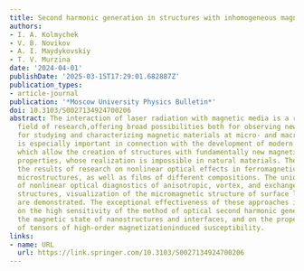 ```yaml
---
title: Second harmonic generation in structures with inhomogeneous magnetization distribution
authors:
- I. A. Kolmychek
- V. B. Novikov
- A. I. Maydykovskiy
- T. V. Murzina
date: '2024-04-01'
publishDate: '2025-03-15T17:29:01.682887Z'
publication_types:
- article-journal
publication: '*Moscow University Physics Bulletin*'
doi: 10.3103/S0027134924700206
abstract: The interaction of laser radiation with magnetic media is a rapidly developing
  field of research,offering broad possibilities both for observing new effects and
  for studying and characterizing magnetic materials at micro- and macrolevels. This
  is especially important in connection with the development of modern technologies,
  which allow the creation of structures with fundamentally new magnetic and optical
  properties, whose realization is impossible in natural materials. The review presents
  the results of research on nonlinear optical effects in ferromagnetic nano- and
  microstructures, as well as films of different compositions. The unique possibilities
  of nonlinear optical diagnostics of anisotropic, vortex, and exchange-biased magnetic
  structures, visualization of the micromagnetic structure of surface layers of iron–garnets
  are demonstrated. The exceptional effectiveness of these approaches is based both
  on the high sensitivity of the method of optical second harmonic generations to
  the magnetic state of nanostructures and interfaces, and on the properties of symmetry
  of tensors of high-order magnetizationinduced susceptibility.
links:
- name: URL
  url: https://link.springer.com/10.3103/S0027134924700206
---
```

